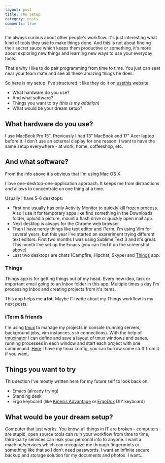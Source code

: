 ```yaml
---
layout: post
title: The Setup
category: posts
comments: true
---
```


I'm always curious about other people's workflow. It's just interesting what kind of tools they use to make things done.
And this is not about finding their secret sauce which keeps them productive or something, it's more about exploring new things
and learning new ways to use your everyday tools.

That's why I like to do pair programming from time to time. You just can seat near your team mate and see all these amazing things he does.

So here is my setup. I've structured it like they do it on [usethis][usethis] website:

* What hardware do you use?
* And what software?
* Things you want to try _(this is my addition)_
* What would be your dream setup?

## What hardware do you use?
I use MacBook Pro 15". Previously I had 13" MacBook and 17" Acer laptop before it.
I don't use an external display for one reason: I want to have the same setup everywhere - at work, home, coffeeshop, etc.
## And what software?
From the info above it's obvious that I'm using Mac OS X.

I love one-desktop-one-application approach. It keeps me from distractions and allows to concentrate on one thing at a time.

Usually I have 5-6 desktops:

* First one usually has only Activity Monitor to quickly kill frozen process. Also I use it for temporary apps
  like find something in the Downloads folder, upload a picture, mount a flash drive or quickly open mail app.
* Next desktop is always for the Chrome web browser
* Then I have nerdy things like text editor and iTerm. I'm using Vim for several years, but this year I've started an expreriment trying different text editors.
  First two months I was using Sublime Text 3 and it's great. This month I've set up the Emacs (you can find it on the screenshot above)
* Last two desktops are chats (Campfire, Hipchat, Skype) and [Things][things] app.

### Things
Things app is for getting things out of my head. Every new idea, task or important email going to an Inbox folder in this app.
Multiple times a day I'm processing Inbox and creating projects from it's items.

This app helps me **a lot**.
Maybe I'll write about my Things workflow in my next posts.

### iTerm & friends
I'm using [tmux][tmux] to manage my projects in console (running servers, background jobs, vim instances, ssh connections).
With the help of [tmuxinator][tmuxinator] I can define and save a layout of tmux windows and panes, running processes
in each window and start each project with one commmand. [Here][shellmagick] I have my tmux config, you can borrow some stuff from it if you want.

## Things you want to try

This section I've mostly written here for my future self to look back on.

* Emacs (already trying)
* Standing desk
* Ergo keyboard (like [Kinesis Advantage][kinesis] or [ErgoDox][ergodox] DIY keyboard)

## What would be your dream setup?

Computer that just works. You know, all things in IT are broken - computers are stupid, open source tools can ruin your workflow from time to time,
third-party services can leak your personal info to anyone. I want a machine/services which can recognize me through fingerprints or something like
that so I don't need passwords. I want an infinite secure backup and storage solution for my documents and photos. I want...

[usethis]: http://usesthis.com/
[things]: https://culturedcode.com/things/
[tmux]: http://tmux.sourceforge.net/
[tmuxinator]: https://github.com/tmuxinator/tmuxinator
[shellmagick]: https://github.com/juggler/shellmagick/blob/master/tmux/tmux.conf
[kinesis]: http://kinesis-ergo.com/shop/advantage-lf-for-pc-mac/
[ergodox]: http://ergodox.org/
[desktops]: /images/desktops.png
